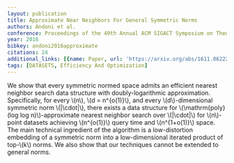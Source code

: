 ```yaml
---
layout: publication
title: Approximate Near Neighbors For General Symmetric Norms
authors: Andoni et al.
conference: Proceedings of the 49th Annual ACM SIGACT Symposium on Theory of Computing
year: 2016
bibkey: andoni2016approximate
citations: 24
additional_links: [{name: Paper, url: 'https://arxiv.org/abs/1611.06222'}]
tags: [DATASETS, Efficiency And Optimization]
---
```

We show that every symmetric normed space admits an efficient nearest
neighbor search data structure with doubly-logarithmic approximation.
Specifically, for every \\(n\\), \\(d = n^\{o(1)\}\\), and every \\(d\\)-dimensional
symmetric norm \\(\|\cdot\|\\), there exists a data structure for
\\(\mathrm\{poly\}(log log n)\\)-approximate nearest neighbor search over
\\(\|\cdot\|\\) for \\(n\\)-point datasets achieving \\(n^\{o(1)\}\\) query time and
\\(n^\{1+o(1)\}\\) space. The main technical ingredient of the algorithm is a
low-distortion embedding of a symmetric norm into a low-dimensional iterated
product of top-\\(k\\) norms.
  We also show that our techniques cannot be extended to general norms.